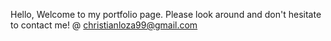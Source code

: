 Hello, Welcome to my portfolio page. Please look around and don't hesitate to contact me! @ christianloza99@gmail.com